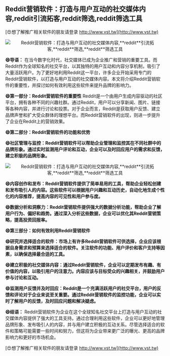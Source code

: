## **Reddit营销软件：打造与用户互动的社交媒体内容,**reddit**引流拓客,**reddit**筛选,**reddit**筛选工具**

[😍想了解推广相关软件的朋友请登录 http://www.vst.tw](http://www.vst.tw)

 <center><img src="https://vst.tw/MP4/tuiguang/png/0.png" alt="Reddit营销软件：打造与用户互动的社交媒体内容,**reddit**引流拓客,**reddit**筛选,**reddit**筛选工具"></center>

**😄导语：**
在当今数字化时代，社交媒体已成为企业推广和营销的重要工具。而Reddit作为全球知名的社交平台，以其独特的用户互动和内容分享机制，吸引了大量活跃用户。为了更好地利用Reddit这一平台，许多企业开始采用专门的Reddit营销软件，以打造与用户互动的社交媒体内容。本文将介绍Reddit营销软件的重要性，并探讨如何有效利用这些软件来提升品牌的影响力。

**😄第一部分：Reddit营销软件的重要性**
Reddit是一个由用户生成内容驱动的社区平台，拥有各种不同的兴趣社群。通过Reddit，用户可以分享新闻、图片、链接等各种内容，并进行讨论和投票。对于企业而言，Reddit是获取用户反馈、建立品牌声誉和扩大受众群体的理想平台。而Reddit营销软件的出现，则进一步提升了企业在Reddit上的营销效果。

**😄第二部分：Reddit营销软件的功能和优势**

**😄社区管理与监控：Reddit营销软件可以帮助企业管理和监控其在不同社群中的品牌形象。通过实时监测用户评论和互动，企业可以及时回应用户的需求和反馈，建立积极的品牌形象。**

 <center><img src="https://vst.tw/MP4/tuiguang/png/2.png" alt="Reddit营销软件：打造与用户互动的社交媒体内容,**reddit**引流拓客,**reddit**筛选,**reddit**筛选工具"></center>

**😄内容创作和发布：Reddit营销软件提供了简单易用的工具，帮助企业轻松创建和发布吸引人的内容。这些软件可以根据用户兴趣和互动历史，自动化地生成个性化的内容推荐，提高内容的可见性和用户参与度。**

**😄数据分析和洞察力：Reddit营销软件提供强大的数据分析功能，帮助企业了解用户行为、偏好和趋势。通过深入分析这些数据，企业可以优化其Reddit营销策略，提高投资回报率。**

**😄第三部分：如何有效利用Reddit营销软件**

**😄研究并选择适合的软件：市场上有许多Reddit营销软件可供选择，企业应该根据自身需求和预算来选择适合的软件。关注软件的功能、用户评价和客户支持等因素，以确保选择最合适的工具。**

**😄建立积极的社交媒体内容：通过Reddit营销软件，企业可以定期发布有趣、有价值的内容，以吸引用户的注意力。内容应该与目标受众的兴趣相关，并鼓励用户参与讨论和互动。**

**😄监测用户反馈并及时回应：Reddit是一个充满活跃用户的社交平台，用户的反馈和评论对于企业来说至关重要。通过Reddit营销软件的监控功能，企业可以实时了解用户的反馈，及时回应问题和解决疑虑。**

**😄结语：**
Reddit营销软件为企业在这个全球知名社交平台上打造与用户互动的社交媒体内容提供了强大的工具支持。通过合理利用这些软件，企业可以更好地管理品牌形象、发布吸引人的内容，并与用户建立积极的互动关系。尽管选择适合的软件和策略可能需要一些时间和努力，但这将为企业带来更广泛的曝光、更高的品牌影响力和更好的市场机会。

[😍想了解推广相关软件的朋友请登录 http://www.vst.tw](http://www.vst.tw)



